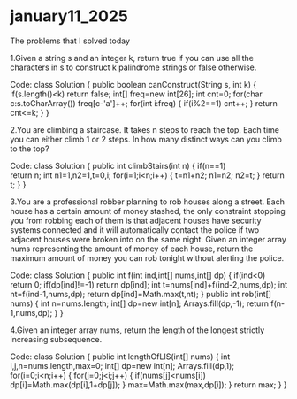 # january11_2025
The problems that I solved today

1.Given a string s and an integer k, return true if you can use all the characters in s to construct k palindrome strings or false otherwise.

Code:
class Solution {
    public boolean canConstruct(String s, int k) {
        if(s.length()<k)
            return false;
        int[] freq=new int[26];
        int cnt=0;
        for(char c:s.toCharArray())
            freq[c-'a']++;
        for(int i:freq)
        {
            if(i%2==1)
                cnt++;
        }
        return cnt<=k;
    }
}

2.You are climbing a staircase. It takes n steps to reach the top. Each time you can either climb 1 or 2 steps. In how many distinct ways can you climb to the top?

Code:
class Solution {
    public int climbStairs(int n) {
        if(n==1)    
            return n;
        int n1=1,n2=1,t=0,i;
        for(i=1;i<n;i++)
        {
            t=n1+n2;
            n1=n2;
            n2=t;
        }
        return t;
    }
}

3.You are a professional robber planning to rob houses along a street. Each house has a certain amount of money stashed, the only constraint stopping you from robbing each of them is that adjacent houses have security systems connected and it will automatically contact the police if two adjacent houses were broken into on the same night. Given an integer array nums representing the amount of money of each house, return the maximum amount of money you can rob tonight without alerting the police.

Code:
class Solution {
    public int f(int ind,int[] nums,int[] dp)
    {
        if(ind<0)
            return 0;
        if(dp[ind]!=-1) 
            return dp[ind];
        int t=nums[ind]+f(ind-2,nums,dp);
        int nt=f(ind-1,nums,dp);
        return dp[ind]=Math.max(t,nt);
    }
    public int rob(int[] nums) {
        int n=nums.length;
        int[] dp=new int[n];
        Arrays.fill(dp,-1);
        return f(n-1,nums,dp);
    }
}

4.Given an integer array nums, return the length of the longest strictly increasing subsequence.

Code:
class Solution {
    public int lengthOfLIS(int[] nums) {
        int i,j,n=nums.length,max=0;
        int[] dp=new int[n];
        Arrays.fill(dp,1);
        for(i=0;i<n;i++)
        {
            for(j=0;j<i;j++)
            {
                if(nums[j]<nums[i])
                    dp[i]=Math.max(dp[i],1+dp[j]);
            }
            max=Math.max(max,dp[i]);
        }
        return max;
    }
}
